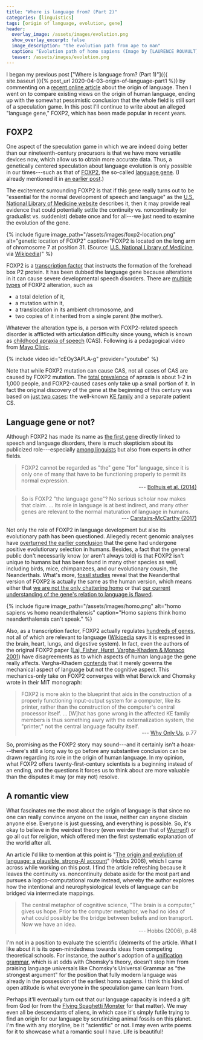 ```yaml
---
title: "Where is language from? (Part 2)"
categories: [linguistics]
tags: [origin of language, evolution, gene]
header:
  overlay_image: /assets/images/evolution.png
  show_overlay_excerpt: false
  image_description: "the evolution path from ape to man"
  caption: "Evolution path of homo sapiens (Image by [LAURENCE ROUAULT](https://pixabay.com/zh/users/laurencerouault-8646167/?utm_source=link-attribution&utm_medium=referral&utm_campaign=image&utm_content=3579185) on [Pixabay](https://pixabay.com/zh/?utm_source=link-attribution&utm_medium=referral&utm_campaign=image&utm_content=3579185))"
  teaser: /assets/images/evolution.png
---
```


I began my previous post ["Where is language from? (Part 1)"]({{ site.baseurl }}{% post_url 2020-04-03-origin-of-language-part1 %}) by commenting on a [recent online article](https://geneticliteracyproject.org/2020/01/30/spoken-language-doesnt-leave-fossils-did-humans-ability-to-speak-arise-in-an-instantaneous-hominin-mutation/?fbclid=IwAR2HIBxniFwsePN2bsHiq1Tl1vKGjcG3VHN_vrdWXALWDvAVjJlZWkMEyXM) about the origin of language. Then I went on to compare existing views on the origin of human language, ending up with the somewhat pessimistic conclusion that the whole field is still sort of a speculation game. In this post I'll continue to write about an alleged "language gene," FOXP2, which has been made popular in recent years.

## FOXP2
One aspect of the speculation game in which we are indeed doing better than our nineteenth-century precursors is that we have more versatile devices now, which allow us to obtain more accurate data. Thus, a genetically centered speculation about language evolution is only possible in our times---such as that of [FOXP2](https://en.wikipedia.org/wiki/FOXP2), the so-called [language gene](https://web.archive.org/web/20141025194746/http://human-brain.org/language-gene.html). (I already mentioned it in [an earlier post](https://blog.juliosong.com/life/linguistics/science-communication/).)

The excitement surrounding FOXP2 is that if this gene really turns out to be "essential for the normal development of speech and language" as the [U.S. National Library of Medicine website](https://ghr.nlm.nih.gov/gene/FOXP2#sourcesforpage) describes it, then it may provide real evidence that could potentially settle the continuity vs. noncontinuity (or gradualist vs. suddenist) debate once and for all---we just need to examine the evolution of the gene.

{% include figure image_path="/assets/images/foxp2-location.png" alt="genetic location of FOXP2" caption="FOXP2 is located on the long arm of chromosome 7 at position 31. (Source: [U.S. National Library of Medicine](http://ghr.nlm.nih.gov/gene/FOXP2), via [Wikipedia](https://commons.wikimedia.org/w/index.php?curid=40562965))" %}

FOXP2 is a [transcription factor](https://en.wikipedia.org/wiki/Transcription_factor) that instructs the formation of the forehead box P2 protein. It has been dubbed the language gene because alterations in it can cause severe developmental speech disorders. There are [multiple types](https://ghr.nlm.nih.gov/gene/FOXP2#conditions) of FOXP2 alteration, such as
- a total deletion of it,
- a mutation within it,
- a translocation in its ambient chromosome, and
- two copies of it inherited from a single parent (the mother).

Whatever the alteration type is, a person with FOXP2-related speech disorder is afflicted with articulation difficulty since young, which is known as [childhood apraxia of speech](https://www.ncbi.nlm.nih.gov/books/NBK368474/) (CAS). Following is a pedagogical video from [Mayo Clinic](https://www.mayoclinic.org/diseases-conditions/childhood-apraxia-of-speech/symptoms-causes/syc-20352045?mc_id=us&utm_source=youtube&utm_medium=sm&utm_content=video&utm_campaign=mayoclinic&geo=national&placementsite=enterprise&cauid=100504).

{% include video id="cEOy3APLA-g" provider="youtube" %}

Note that while FOXP2 mutation can cause CAS, not all cases of CAS are caused by FOXP2 mutation. The [total prevalence](https://ghr.nlm.nih.gov/condition/foxp2-related-speech-and-language-disorder#statistics) of apraxia is about 1–2 in 1,000 people, and FOXP2-caused cases only take up a small portion of it. In fact the original discovery of the gene at the beginning of this century was based on [just two cases](https://en.wikipedia.org/wiki/FOXP2#History): the well-known [KE family](https://en.wikipedia.org/wiki/KE_family) and a separate patient CS.

## Language gene or not?
Although FOXP2 has made its name as [the first gene](https://www.ncbi.nlm.nih.gov/books/NBK2338/) directly linked to speech and language disorders, there is much skepticism about its publicized role---especially [among linguists](https://www.taylorfrancis.com/books/e/9781315112510/chapters/10.4324/9781315112510-6) but also from experts in other fields.
>FOXP2 cannot be regarded as "the" gene "for" language, since it is only one of many that have to be functioning properly to permit its normal expression.<br>
><span style="text-align: right; display: block;"> --- [Bolhuis et al. (2014)](https://journals.plos.org/plosbiology/article?id=10.1371/journal.pbio.1001934)</span>

>So is FOXP2 "the language gene"? No serious scholar now makes that claim. ... Its role in language is at best indirect, and many other genes are relevant to the normal maturation of language in humans.<br>
><span style="text-align: right; display: block;"> --- [Carstairs-McCarthy (2017)](https://www.wiley.com/en-us/The+Handbook+of+Linguistics%2C+2nd+Edition-p-9781405186766)</span>

Not only the role of FOXP2 in language development but also its evolutionary path has been questioned. Allegedly recent genomic analyses have [overturned the earlier conclusion](https://www.the-scientist.com/news-opinion/language-gene-dethroned-64608) that the gene had undergone positive evolutionary selection in humans. Besides, a fact that the general public don't necessarily know (or aren't always told) is that FOXP2 isn't unique to humans but has been found in many other species as well, including birds, mice, chimpanzees, and our evolutionary cousin, the Neanderthals. What's more, [fossil studies](https://www.ncbi.nlm.nih.gov/pubmed/17949978) reveal that the Neanderthal version of FOXP2 is actually the same as the human version, which means either that [we are not the only chattering homo](https://www.nytimes.com/2007/10/19/science/19speech-web.html?ref=world) or that [our current understanding of the gene's relation to language is flawed](https://www.biolinguistics.eu/index.php/biolinguistics/article/view/50).

{% include figure image_path="/assets/images/homo.png" alt="homo sapiens vs homo neanderthalensis" caption="Homo sapiens think homo neanderthalensis can't speak." %}

Also, as a transcription factor, FOXP2 actually regulates [hundreds of genes](https://en.wikipedia.org/wiki/FOXP2#Structure_and_function), not all of which are relevant to language ([Wikipedia](https://en.wikipedia.org/wiki/FOXP2#cite_note-Krause_2007-41) says it is expressed in the brain, heart, lungs, and digestive system). In fact, even the authors of the original FOXP2 paper ([Lai, Fisher, Hurst, Vargha-Khadem & Monaco 2001](https://www.ncbi.nlm.nih.gov/pubmed/11586359)) have disagreements as to which aspects of human language the gene really affects. Vargha-Khadem [contends](https://www.the-scientist.com/research/the-flap-about-foxp2-48234) that it merely governs the mechanical aspect of language but not the cognitive aspect. This mechanics-only take on FOXP2 converges with what Berwick and Chomsky wrote in their MIT monograph:
>FOXP2 is more akin to the blueprint that aids in the construction of a properly functioning input-output system for a computer, like its printer, rather than the construction of the computer's central processor itself. ... [W]hat has gone wrong in the affected KE family members is thus something awry with the externalization system, the "printer," not the central language faculty itself.<br>
><span style="text-align: right; display: block;"> --- [Why Only Us](https://mitpress.mit.edu/books/why-only-us), p.77</span>

So, promising as the FOXP2 story may sound---and it certainly isn't a hoax---there's still a long way to go before any substantive conclusion can be drawn regarding its role in the origin of human language. In my opinion, what FOXP2 offers twenty-first-century scientists is a beginning instead of an ending, and the questions it forces us to think about are more valuable than the disputes it may (or may not) resolve.

## A romantic view
What fascinates me the most about the origin of language is that since no one can really convince anyone on the issue, neither can anyone disdain anyone else. Everyone is just guessing, and everything is possible. So, it's okay to believe in the weirdest theory (even weirder than that of <a href="#wurruri">Wurruri</a>!) or go all out for religion, which offered men the first systematic explanation of the world after all.

An article I'd like to mention at this point is "[The origin and evolution of language: a plausible, strong-AI account](https://www.cambridge.org/core/books/action-to-language-via-the-mirror-neuron-system/origin-and-evolution-of-language-a-plausible-strongai-account/585C7738141F1498BB6A273B3387F1CF)" (Hobbs 2006), which I came across while working on this post. I find the article refreshing because it leaves the continuity vs. noncontinuity debate aside for the most part and pursues a logico-computational route instead, whereby the author explores how the intentional and neurophysiological levels of language can be bridged via intermediate mappings.
>The central metaphor of cognitive science, "The brain is a computer," gives us hope. Prior to the computer metaphor, we had no idea of what could possibly be the bridge between beliefs and ion transport. Now we have an idea.<br>
><span style="text-align: right; display: block;"> --- Hobbs (2006), p.48</span>

I'm not in a position to evaluate the scientific (de)merits of the article. What I like about it is its open-mindedness towards ideas from competing theoretical schools. For instance, the author's adoption of a [unification grammar](https://link.springer.com/chapter/10.1007/978-3-642-76980-1_38), which is at odds with Chomsky's theory, doesn't stop him from praising language universals like Chomsky's Universal Grammar as "the strongest argument" for the position that fully modern language was already in the possession of the earliest homo sapiens. I think this kind of open attitude is what everyone in the speculation game can learn from.

Perhaps it'll eventually turn out that our language capacity is indeed a gift from God (or from the [Flying Spaghetti Monster](https://en.wikipedia.org/wiki/Flying_Spaghetti_Monster) for that matter). We may even all be descendants of aliens, in which case it's simply futile trying to find an origin for our language by scrutinizing animal fossils on this planet. I'm fine with any storyline, be it "scientific" or not. I may even write poems for it to showcase what a romantic soul I have. Life is beautiful!
